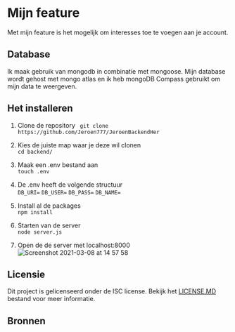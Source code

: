 # Mijn feature
Met mijn feature is het mogelijk om interesses toe te voegen aan je account.

## Database
Ik maak gebruik van mongodb in combinatie met mongoose. Mijn database wordt gehost met mongo atlas en ik heb mongoDB Compass gebruikt om mijn data te weergeven.

## Het installeren
1. Clone de repository
`` 
git clone https://github.com/Jeroen777/JeroenBackendHer
``  
  
2. Kies de juiste map waar je deze wil clonen  
``
cd backend/
``
  
3. Maak een .env bestand aan  
``
touch .env
``

4. De .env heeft de volgende structuur   
  ``DB_URI=`` 
  ``DB_USER=`` 
  ``DB_PASS=`` 
  ``DB_NAME=`` 

  
5. Install al de packages  
``npm install``  
  
6. Starten van de server  
``node server.js``

7. Open de de server met localhost:8000
![Screenshot 2021-03-08 at 14 57 58](https://user-images.githubusercontent.com/60734114/110331504-7c23e200-801f-11eb-8371-fe1b09513820.png)

## Licensie
Dit project is gelicenseerd onder de ISC license. Bekijk het [LICENSE.MD](https://github.com/Jeroen777/jeroenBackendHer/blob/master/LICENSE.MD) bestand voor meer informatie.


## Bronnen
